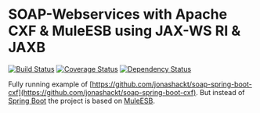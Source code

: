 # SOAP-Webservices with Apache CXF & MuleESB using JAX-WS RI & JAXB
[![Build Status](https://travis-ci.org/jonashackt/soap-mule-cxf.svg?branch=master)](https://travis-ci.org/jonashackt/soap-mule-cxf)
[![Coverage Status](https://coveralls.io/repos/jonashackt/soap-mule-cxf/badge.svg)](https://coveralls.io/r/jonashackt/soap-mule-cxf)
[![Dependency Status](https://www.versioneye.com/user/projects/56d7e97fd71695003886c467/badge.svg?style=flat)](https://www.versioneye.com/user/projects/56d7e97fd71695003886c467)

Fully running example of [https://github.com/jonashackt/soap-spring-boot-cxf](https://github.com/jonashackt/soap-spring-boot-cxf). But instead of [Spring Boot] the project is based on [MuleESB].

[MuleESB]:https://www.mulesoft.com/resources/esb/what-mule-esb
[Spring Boot]:http://projects.spring.io/spring-boot/